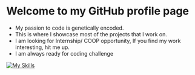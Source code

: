 # Welcome to my GitHub profile page
- My passion to code is genetically encoded.
-  This is where I showcase most of the projects that I work on.
- I am looking for Internship/ COOP opportunity, If you find my work interesting, hit me up.
- I am always ready for coding challenge

[![My Skills](https://skillicons.dev/icons?i=js,html,css,cs,docker,express,firebase,jquery,linux,mysql,py,raspberrypi,react,redux,replit,svg)](https://skillicons.dev)

<!---
remarkablejames/remarkablejames is a ✨ special ✨ repository because its `README.md` (this file) appears on your GitHub profile.
You can click the Preview link to take a look at your changes.
--->
